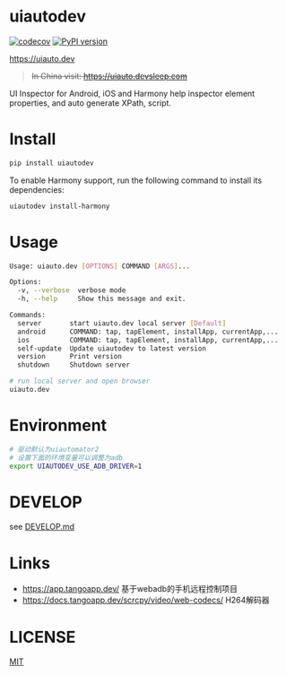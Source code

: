 # uiautodev
[![codecov](https://codecov.io/gh/codeskyblue/appinspector/graph/badge.svg?token=aLTg4VOyQH)](https://codecov.io/gh/codeskyblue/appinspector)
[![PyPI version](https://badge.fury.io/py/uiautodev.svg)](https://badge.fury.io/py/uiautodev)

https://uiauto.dev

> ~~In China visit: https://uiauto.devsleep.com~~

UI Inspector for Android, iOS and Harmony help inspector element properties, and auto generate XPath, script.

# Install
```bash
pip install uiautodev
```

To enable Harmony support, run the following command to install its dependencies:

```sh
uiautodev install-harmony
```

# Usage
```bash
Usage: uiauto.dev [OPTIONS] COMMAND [ARGS]...

Options:
  -v, --verbose  verbose mode
  -h, --help     Show this message and exit.

Commands:
  server       start uiauto.dev local server [Default]
  android      COMMAND: tap, tapElement, installApp, currentApp,...
  ios          COMMAND: tap, tapElement, installApp, currentApp,...
  self-update  Update uiautodev to latest version
  version      Print version
  shutdown     Shutdown server
```

```bash
# run local server and open browser
uiauto.dev
```

# Environment

```sh
# 驱动默认为uiautomator2
# 设置下面的环境变量可以调整为adb
export UIAUTODEV_USE_ADB_DRIVER=1
```

# DEVELOP

see [DEVELOP.md](DEVELOP.md)

# Links
- https://app.tangoapp.dev/ 基于webadb的手机远程控制项目
- https://docs.tangoapp.dev/scrcpy/video/web-codecs/ H264解码器

# LICENSE
[MIT](LICENSE)